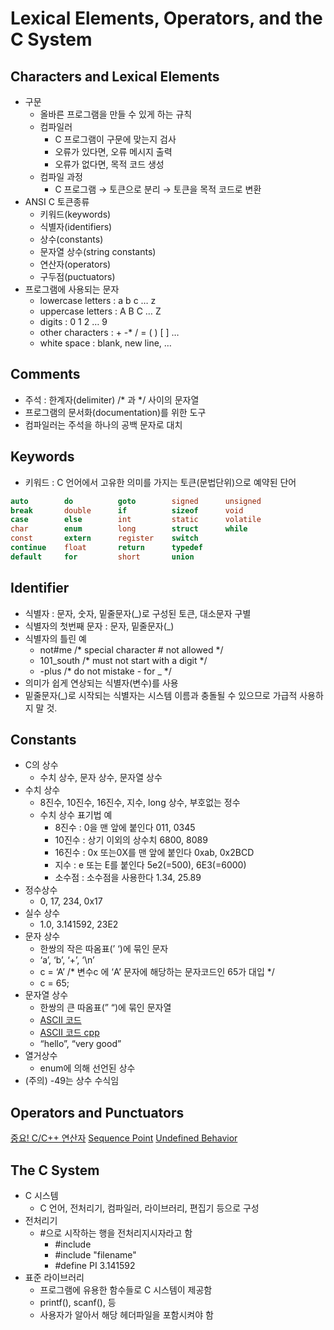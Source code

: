 # Lexical Elements, Operators, and the C System

## Characters and Lexical Elements

- 구문
    - 올바른 프로그램을 만들 수 있게 하는 규칙
    - 컴파일러
        - C 프로그램이 구문에 맞는지 검사
        - 오류가 있다면, 오류 메시지 출력
        - 오류가 없다면, 목적 코드 생성
    - 컴파일 과정
        - C 프로그램 → 토큰으로 분리 → 토큰을 목적 코드로 변환
- ANSI C 토큰종류
    - 키워드(keywords)
    - 식별자(identifiers)
    - 상수(constants)
    - 문자열 상수(string constants)
    - 연산자(operators)
    - 구두점(puctuators)
- 프로그램에 사용되는 문자
    - lowercase letters : a b c … z
    - uppercase letters : A B C … Z
    - digits : 0 1 2 … 9
    - other characters : + -* / = ( ) [ ] …
    - white space : blank, new line, …

## Comments

- 주석 : 한계자(delimiter) /* 과 */ 사이의 문자열
- 프로그램의 문서화(documentation)를 위한 도구
- 컴파일러는 주석을 하나의 공백 문자로 대치

## Keywords

- 키워드 : C 언어에서 고유한 의미를 가지는 토큰(문법단위)으로 예약된 단어

```c
auto        do          goto        signed      unsigned
break       double      if          sizeof      void
case        else        int         static      volatile
char        enum        long        struct      while
const       extern      register    switch
continue    float       return      typedef
default     for         short       union
```

## Identifier

- 식별자 : 문자, 숫자, 밑줄문자(_)로 구성된 토큰, 대소문자 구별
- 식별자의 첫번째 문자 : 문자, 밑줄문자(_)
- 식별자의 틀린 예
    - not#me /* special character # not allowed */
    - 101_south /* must not start with a digit */
    - -plus /* do not mistake - for _ */
- 의미가 쉽게 연상되는 식별자(변수)를 사용
- 밑줄문자(_)로 시작되는 식별자는 시스템 이름과 충돌될 수 있으므로 가급적 사용하지 말 것.

## Constants

- C의 상수
    - 수치 상수, 문자 상수, 문자열 상수
- 수치 상수
    - 8진수, 10진수, 16진수, 지수, long 상수, 부호없는 정수
    - 수치 상수 표기법 예
        - 8진수 : 0을 맨 앞에 붙인다 011, 0345
        - 10진수 : 상기 이외의 상수치 6800, 8089
        - 16진수 : 0x 또는0X를 맨 앞에 붙인다 0xab, 0x2BCD
        - 지수 : e 또는 E를 붙인다 5e2(=500), 6E3(=6000)
        - 소수점 : 소수점을 사용한다 1.34, 25.89
- 정수상수
    - 0, 17, 234, 0x17
- 실수 상수
    - 1.0, 3.141592, 23E2
- 문자 상수
    - 한쌍의 작은 따옴표(’ ‘)에 묶인 문자
    - ‘a’, ‘b’, ‘+’, ‘\n’
    - c = ‘A’ /* 변수c 에 ‘A’ 문자에 해당하는 문자코드인 65가 대입 */
    - c = 65;
- 문자열 상수
    - 한쌍의 큰 따옴표(” “)에 묶인 문자열
    - [ASCII 코드](https://en.wikipedia.org/wiki/ASCII)
    - [ASCII 코드 cpp](https://en.cppreference.com/w/cpp/language/ascii)
    - “hello”, “very good”
- 열거상수
    - enum에 의해 선언된 상수
- (주의) -49는 상수 수식임

## Operators and Punctuators

[중요! C/C++ 연산자](https://en.wikipedia.org/wiki/Operators_in_C_and_C%2B%2B)
[Sequence Point](https://en.wikipedia.org/wiki/Sequence_point)
[Undefined Behavior](https://en.wikipedia.org/wiki/Undefined_behavior)

## The C System

- C 시스템
    - C 언어, 전처리기, 컴파일러, 라이브러리, 편집기 등으로 구성
- 전처리기
    - #으로 시작하는 행을 전처리지시자라고 함
        - #include <filename>
        - #include "filename"
        - #define PI 3.141592
- 표준 라이브러리
    - 프로그램에 유용한 함수들로 C 시스템이 제공함
    - printf(), scanf(), 등
    - 사용자가 알아서 해당 헤더파일을 포함시켜야 함
